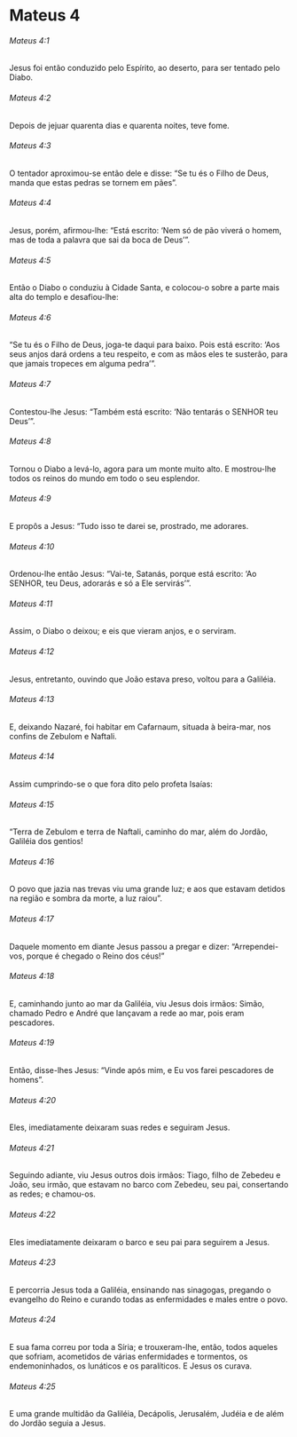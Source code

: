 # Mateus 4

###### Mateus 4:1

Jesus foi então conduzido pelo Espírito, ao deserto, para ser tentado pelo Diabo.

###### Mateus 4:2

Depois de jejuar quarenta dias e quarenta noites, teve fome.

###### Mateus 4:3

O tentador aproximou-se então dele e disse: “Se tu és o Filho de Deus, manda que estas pedras se tornem em pães”.

###### Mateus 4:4

Jesus, porém, afirmou-lhe: “Está escrito: ‘Nem só de pão viverá o homem, mas de toda a palavra que sai da boca de Deus’”.

###### Mateus 4:5

Então o Diabo o conduziu à Cidade Santa, e colocou-o sobre a parte mais alta do templo e desafiou-lhe:

###### Mateus 4:6

“Se tu és o Filho de Deus, joga-te daqui para baixo. Pois está escrito: ‘Aos seus anjos dará ordens a teu respeito, e com as mãos eles te susterão, para que jamais tropeces em alguma pedra’”.

###### Mateus 4:7

Contestou-lhe Jesus: “Também está escrito: ‘Não tentarás o SENHOR teu Deus’”.

###### Mateus 4:8

Tornou o Diabo a levá-lo, agora para um monte muito alto. E mostrou-lhe todos os reinos do mundo em todo o seu esplendor.

###### Mateus 4:9

E propôs a Jesus: “Tudo isso te darei se, prostrado, me adorares.

###### Mateus 4:10

Ordenou-lhe então Jesus: “Vai-te, Satanás, porque está escrito: ‘Ao SENHOR, teu Deus, adorarás e só a Ele servirás’”.

###### Mateus 4:11

Assim, o Diabo o deixou; e eis que vieram anjos, e o serviram.

###### Mateus 4:12

Jesus, entretanto, ouvindo que João estava preso, voltou para a Galiléia.

###### Mateus 4:13

E, deixando Nazaré, foi habitar em Cafarnaum, situada à beira-mar, nos confins de Zebulom e Naftali.

###### Mateus 4:14

Assim cumprindo-se o que fora dito pelo profeta Isaías:

###### Mateus 4:15

“Terra de Zebulom e terra de Naftali, caminho do mar, além do Jordão, Galiléia dos gentios!

###### Mateus 4:16

O povo que jazia nas trevas viu uma grande luz; e aos que estavam detidos na região e sombra da morte, a luz raiou”.

###### Mateus 4:17

Daquele momento em diante Jesus passou a pregar e dizer: “Arrependei-vos, porque é chegado o Reino dos céus!”

###### Mateus 4:18

E, caminhando junto ao mar da Galiléia, viu Jesus dois irmãos: Simão, chamado Pedro e André que lançavam a rede ao mar, pois eram pescadores.

###### Mateus 4:19

Então, disse-lhes Jesus: “Vinde após mim, e Eu vos farei pescadores de homens”.

###### Mateus 4:20

Eles, imediatamente deixaram suas redes e seguiram Jesus.

###### Mateus 4:21

Seguindo adiante, viu Jesus outros dois irmãos: Tiago, filho de Zebedeu e João, seu irmão, que estavam no barco com Zebedeu, seu pai, consertando as redes; e chamou-os.

###### Mateus 4:22

Eles imediatamente deixaram o barco e seu pai para seguirem a Jesus.

###### Mateus 4:23

E percorria Jesus toda a Galiléia, ensinando nas sinagogas, pregando o evangelho do Reino e curando todas as enfermidades e males entre o povo.

###### Mateus 4:24

E sua fama correu por toda a Síria; e trouxeram-lhe, então, todos aqueles que sofriam, acometidos de várias enfermidades e tormentos, os endemoninhados, os lunáticos e os paralíticos. E Jesus os curava.

###### Mateus 4:25

E uma grande multidão da Galiléia, Decápolis, Jerusalém, Judéia e de além do Jordão seguia a Jesus.

